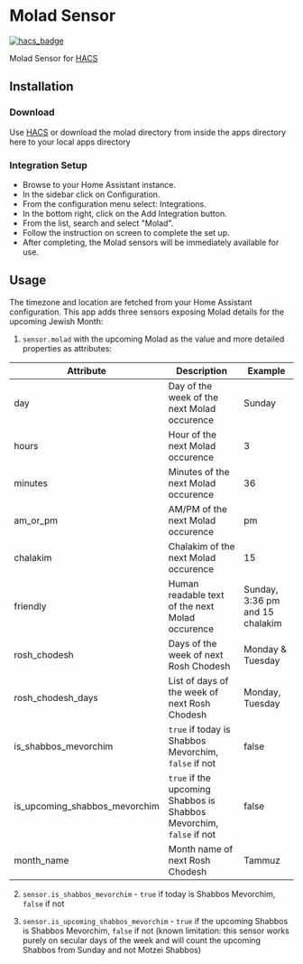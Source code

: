 # Molad Sensor
[![hacs_badge](https://img.shields.io/badge/HACS-Default-41BDF5.svg?style=for-the-badge)](https://github.com/hacs/integration)


Molad Sensor for [HACS](https://github.com/hacs/integration)

## Installation
### Download
Use [HACS](https://github.com/hacs/integration) or download the molad directory from inside the apps directory here to your local apps directory

### Integration Setup
- Browse to your Home Assistant instance.
- In the sidebar click on Configuration.
- From the configuration menu select: Integrations.
- In the bottom right, click on the Add Integration button.
- From the list, search and select "Molad".
- Follow the instruction on screen to complete the set up.
- After completing, the Molad sensors will be immediately available for use.

## Usage
The timezone and location are fetched from your Home Assistant configuration.
This app adds three sensors exposing Molad details for the upcoming Jewish Month:

1. `sensor.molad` with the upcoming Molad as the value and more detailed properties as attributes:

| Attribute      | Description | Example |
| ----------- | ----------- | --- |
| day | Day of the week of the next Molad occurence | Sunday |
| hours | Hour of the next Molad occurence | 3 |
| minutes | Minutes of the next Molad occurence | 36 |
| am_or_pm | AM/PM of the next Molad occurence | pm |
| chalakim | Chalakim of the next Molad occurence | 15 |
| friendly | Human readable text of the next Molad occurence | Sunday, 3:36 pm and 15 chalakim |
| rosh_chodesh | Days of the week of next Rosh Chodesh | Monday & Tuesday |
| rosh_chodesh_days | List of days of the week of next Rosh Chodesh | Monday, Tuesday |
| is_shabbos_mevorchim |  `true` if today is Shabbos Mevorchim, `false` if not | false |
| is_upcoming_shabbos_mevorchim |  `true` if the upcoming Shabbos is Shabbos Mevorchim, `false` if not | false |
| month_name | Month name of next Rosh Chodesh | Tammuz |

2. `sensor.is_shabbos_mevorchim` - `true` if today is Shabbos Mevorchim, `false` if not

3. `sensor.is_upcoming_shabbos_mevorchim` - `true` if the upcoming Shabbos is Shabbos Mevorchim, `false` if not (known limitation: this sensor works purely on secular days of the week and will count the upcoming Shabbos from Sunday and not Motzei Shabbos)